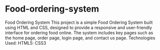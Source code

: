 # Food-ordering-system
Food Ordering System This project is a simple Food Ordering System built using HTML and CSS, designed to provide a responsive and user-friendly interface for ordering food online. The system includes key pages such as the home page, order page, login page, and contact us page. Technologies Used: HTML5: CSS3

